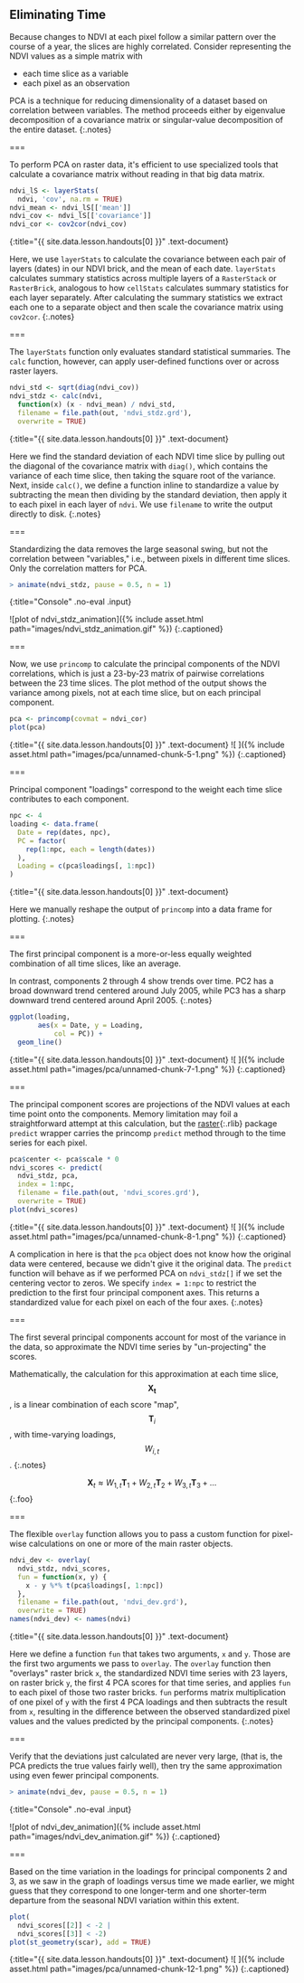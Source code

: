 ---
---

## Eliminating Time

Because changes to NDVI at each pixel follow a similar pattern over the course
of a year, the slices are highly correlated. Consider representing the NDVI
values as a simple matrix with

- each time slice as a variable
- each pixel as an observation

PCA is a technique for reducing dimensionality of a dataset based on correlation
between variables. The method proceeds either by eigenvalue decomposition of a
covariance matrix or singular-value decomposition of the entire dataset.
{:.notes}

===

To perform PCA on raster data, it's efficient to use specialized tools that
calculate a covariance matrix without reading in that big data matrix.



~~~r
ndvi_lS <- layerStats(
  ndvi, 'cov', na.rm = TRUE)
ndvi_mean <- ndvi_lS[['mean']]
ndvi_cov <- ndvi_lS[['covariance']]
ndvi_cor <- cov2cor(ndvi_cov)
~~~
{:title="{{ site.data.lesson.handouts[0] }}" .text-document}


Here, we use `layerStats` to calculate the covariance between each pair of
layers (dates) in our NDVI brick, and the mean of each date. 
`layerStats` calculates summary statistics 
across multiple layers of a `RasterStack` or `RasterBrick`, analogous to how 
`cellStats` calculates summary statistics for each layer separately. After
calculating the summary statistics we extract each one to a separate object 
and then scale the covariance matrix using `cov2cor`.
{:.notes}

===

The `layerStats` function only evaluates standard statistical summaries. The
`calc` function, however, can apply user-defined functions over or across raster
layers.



~~~r
ndvi_std <- sqrt(diag(ndvi_cov))
ndvi_stdz <- calc(ndvi,
  function(x) (x - ndvi_mean) / ndvi_std,
  filename = file.path(out, 'ndvi_stdz.grd'),
  overwrite = TRUE)
~~~
{:title="{{ site.data.lesson.handouts[0] }}" .text-document}


Here we find the standard deviation of each NDVI time slice by pulling out
the diagonal of the covariance matrix with `diag()`, which contains the variance of
each time slice, then taking the square root of the variance. Next, inside `calc()`,
we define a function inline to standardize a value by subtracting the mean then
dividing by the standard deviation, then apply it
to each pixel in each layer of `ndvi`. We use `filename` to write the output
directly to disk.
{:.notes}

===

Standardizing the data removes the large seasonal swing, but not the correlation
between "variables," i.e., between pixels in different time slices. Only the
correlation matters for PCA.



~~~r
> animate(ndvi_stdz, pause = 0.5, n = 1)
~~~
{:title="Console" .no-eval .input}


![plot of ndvi_stdz_animation]({% include asset.html path="images/ndvi_stdz_animation.gif" %})
{:.captioned}

===

Now, we use `princomp` to calculate the principal components of the NDVI correlations,
which is just a 23-by-23 matrix of pairwise correlations between the 23 time
slices. The plot method of the output shows the variance among pixels, not at
each time slice, but on each principal component.



~~~r
pca <- princomp(covmat = ndvi_cor)
plot(pca)
~~~
{:title="{{ site.data.lesson.handouts[0] }}" .text-document}
![ ]({% include asset.html path="images/pca/unnamed-chunk-5-1.png" %})
{:.captioned}

===

Principal component "loadings" correspond to the weight each time slice
contributes to each component.



~~~r
npc <- 4
loading <- data.frame(
  Date = rep(dates, npc), 
  PC = factor(
    rep(1:npc, each = length(dates))
  ),
  Loading = c(pca$loadings[, 1:npc])
)
~~~
{:title="{{ site.data.lesson.handouts[0] }}" .text-document}


Here we manually reshape the output of `princomp` into a data frame for plotting.
{:.notes}

===

The first principal component is a more-or-less equally weighted combination of
all time slices, like an average.

In contrast, components 2 through 4 show trends over time. PC2 has a broad downward trend
centered around July 2005, while PC3 has a sharp downward trend centered around 
April 2005.
{:.notes}



~~~r
ggplot(loading,
       aes(x = Date, y = Loading,
           col = PC)) +
  geom_line()
~~~
{:title="{{ site.data.lesson.handouts[0] }}" .text-document}
![ ]({% include asset.html path="images/pca/unnamed-chunk-7-1.png" %})
{:.captioned}

===

The principal component scores are projections of the NDVI values at each time
point onto the components. Memory limitation may foil a straightforward attempt at this calculation, but the [raster](){:.rlib}
package `predict` wrapper carries the princomp `predict` method through to
the time series for each pixel.



~~~r
pca$center <- pca$scale * 0
ndvi_scores <- predict(
  ndvi_stdz, pca,
  index = 1:npc,
  filename = file.path(out, 'ndvi_scores.grd'),
  overwrite = TRUE)
plot(ndvi_scores)
~~~
{:title="{{ site.data.lesson.handouts[0] }}" .text-document}
![ ]({% include asset.html path="images/pca/unnamed-chunk-8-1.png" %})
{:.captioned}

A complication in here is that the `pca` object does not know how the original
data were centered, because we didn't give it the original data. The `predict`
function will behave as if we performed PCA on `ndvi_stdz[]` if we set the
centering vector to zeros. We specify `index = 1:npc` to restrict the 
prediction to the first four principal component axes. 
This returns a standardized value for each pixel on each of the four axes.
{:.notes}

===

The first several principal components account for most of the variance in the
data, so approximate the NDVI time series by "un-projecting" the scores.

Mathematically, the calculation for this approximation at each time slice,
$$\mathbf{X_t}$$, is a linear combination of each score "map", $$\mathbf{T}_i$$, with
time-varying loadings, $$W_{i,t}$$.
{:.notes}

$$\mathbf{X}_t \approx W_{1,t} \mathbf{T}_1 + W_{2,t} \mathbf{T}_2 + W_{3,t} \mathbf{T}_3 + \dots$$
{:.foo}

===

The flexible `overlay` function allows you to pass a custom function for
pixel-wise calculations on one or more of the main raster objects.



~~~r
ndvi_dev <- overlay(
  ndvi_stdz, ndvi_scores,
  fun = function(x, y) {
    x - y %*% t(pca$loadings[, 1:npc])
  },
  filename = file.path(out, 'ndvi_dev.grd'),
  overwrite = TRUE)
names(ndvi_dev) <- names(ndvi)
~~~
{:title="{{ site.data.lesson.handouts[0] }}" .text-document}


Here we define a function `fun` that takes two arguments, `x` and `y`. Those
are the first two arguments we pass to `overlay`. The `overlay` function then 
"overlays" raster brick `x`, the standardized NDVI time series with 23 layers, on raster brick `y`,
the first 4 PCA scores for that time series, and applies `fun` to each pixel 
of those two raster bricks. `fun` performs matrix multiplication of one pixel of `y` with
the first 4 PCA loadings and then subtracts the result from `x`, resulting in the 
difference between the observed standardized pixel values and the values 
predicted by the principal components.
{:.notes}

===

Verify that the deviations just calculated are never very large,
(that is, the PCA predicts the true values fairly well),
then try the same approximation using even fewer principal components.



~~~r
> animate(ndvi_dev, pause = 0.5, n = 1)
~~~
{:title="Console" .no-eval .input}


![plot of ndvi_dev_animation]({% include asset.html path="images/ndvi_dev_animation.gif" %})
{:.captioned}

===

Based on the time variation in the loadings for principal components 2 and 3,
as we saw in the graph of loadings versus time we made earlier, we
might guess that they correspond to one longer-term and one shorter-term
departure from the seasonal NDVI variation within this extent.



~~~r
plot(
  ndvi_scores[[2]] < -2 |
  ndvi_scores[[3]] < -2)
plot(st_geometry(scar), add = TRUE)
~~~
{:title="{{ site.data.lesson.handouts[0] }}" .text-document}
![ ]({% include asset.html path="images/pca/unnamed-chunk-12-1.png" %})
{:.captioned}
